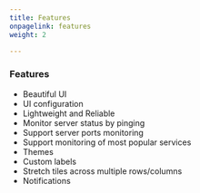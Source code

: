 ```yaml
---
title: Features
onpagelink: features
weight: 2

---
```


### **Features**

- Beautiful UI
- UI configuration
- Lightweight and Reliable
- Monitor server status by pinging
- Support server ports monitoring
- Support monitoring of most popular services
- Themes
- Custom labels
- Stretch tiles across multiple rows/columns
- Notifications
 
